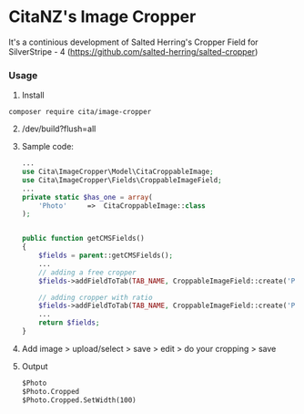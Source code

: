 # CitaNZ's Image Cropper
It's a continious development of Salted Herring's Cropper Field for SilverStripe - 4 (https://github.com/salted-herring/salted-cropper)

### Usage
1. Install
  ```
  composer require cita/image-cropper
  ```

2. /dev/build?flush=all

3. Sample code:

    ```php
    ...
    use Cita\ImageCropper\Model\CitaCroppableImage;
    use Cita\ImageCropper\Fields\CroppableImageField;
    ...
    private static $has_one = array(
        'Photo'     =>  CitaCroppableImage::class
    );


    public function getCMSFields()
    {
        $fields = parent::getCMSFields();
        ...
        // adding a free cropper
        $fields->addFieldToTab(TAB_NAME, CroppableImageField::create('PhotoID', A_TITLE_TO_THE_FILED);

        // adding cropper with ratio
        $fields->addFieldToTab(TAB_NAME, CroppableImageField::create('PhotoID', A_TITLE_TO_THE_FILED)->setCropperRatio(16/9));
        ...
        return $fields;        
    }

    ```

4. Add image > upload/select > save > edit > do your cropping > save

5. Output
    ```html
    $Photo
    $Photo.Cropped
    $Photo.Cropped.SetWidth(100)
    ```
